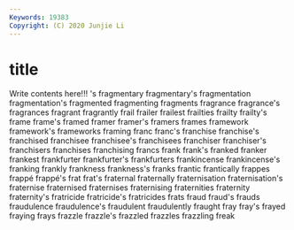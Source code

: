 ```yaml
---
Keywords: 19383
Copyright: (C) 2020 Junjie Li
---
```


# title

Write contents here!!!
's 
fragmentary
fragmentary's 
fragmentation 
fragmentation's 
fragmented 
fragmenting 
fragments 
fragrance 
fragrance's 
fragrances 
fragrant
fragrantly 
frail 
frailer 
frailest 
frailties 
frailty 
frailty's 
frame 
frame's 
framed
framer 
framer's 
framers 
frames 
framework 
framework's 
frameworks 
framing 
franc 
franc's
franchise 
franchise's 
franchised 
franchisee 
franchisee's 
franchisees 
franchiser 
franchiser's 
franchisers 
franchises
franchising 
francs 
frank 
frank's 
franked 
franker 
frankest 
frankfurter 
frankfurter's 
frankfurters
frankincense 
frankincense's 
franking 
frankly 
frankness 
frankness's 
franks 
frantic 
frantically 
frappes
frappé 
frappé's 
frat 
frat's 
fraternal 
fraternally 
fraternisation 
fraternisation's 
fraternise 
fraternised
fraternises 
fraternising 
fraternities 
fraternity 
fraternity's 
fratricide 
fratricide's 
fratricides 
frats 
fraud
fraud's 
frauds 
fraudulence 
fraudulence's 
fraudulent 
fraudulently 
fraught 
fray 
fray's 
frayed
fraying 
frays 
frazzle 
frazzle's 
frazzled 
frazzles 
frazzling 
freak 
